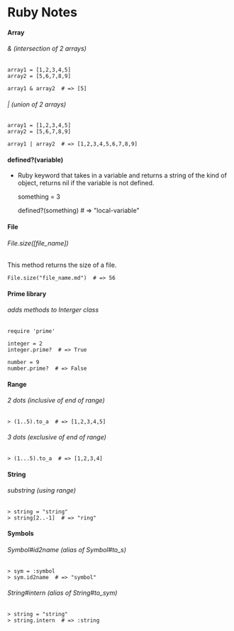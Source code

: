 # Ruby Notes

#### Array

###### & (intersection of 2 arrays)
    array1 = [1,2,3,4,5]
    array2 = [5,6,7,8,9]

    array1 & array2  # => [5]

###### | (union of 2 arrays)
    array1 = [1,2,3,4,5]
    array2 = [5,6,7,8,9]

    array1 | array2  # => [1,2,3,4,5,6,7,8,9]

#### defined?(variable)
+ Ruby keyword that takes in a variable and returns a string of the kind of object, returns nil if the variable is not defined.

    something = 3

    defined?(something)  # => "local-variable"

#### File

###### File.size([file_name])
This method returns the size of a file.

    File.size("file_name.md")  # => 56


#### Prime library
###### adds methods to Interger class

    require 'prime'

    integer = 2
    integer.prime?  # => True

    number = 9
    number.prime?  # => False

#### Range

###### 2 dots (inclusive of end of range)

    > (1..5).to_a  # => [1,2,3,4,5]

###### 3 dots (exclusive of end of range)

    > (1...5).to_a  # => [1,2,3,4]

#### String

###### substring (using range)

    > string = "string"
    > string[2..-1]  # => "ring"

#### Symbols

###### Symbol#id2name (alias of Symbol#to_s)
    > sym = :symbol
    > sym.id2name  # => "symbol"

###### String#intern (alias of String#to_sym)
    > string = "string"
    > string.intern  # => :string 